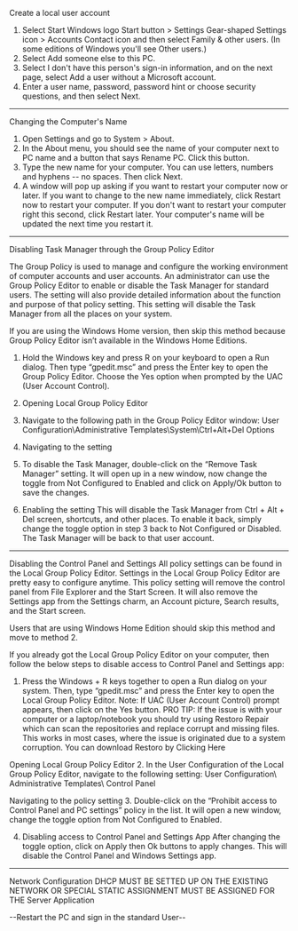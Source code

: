 Create a local user account
1. Select Start Windows logo Start button > Settings Gear-shaped Settings icon > Accounts Contact icon and then select Family & other users. 
(In some editions of Windows you'll see Other users.) 
2. Select Add someone else to this PC.
3. Select I don't have this person's sign-in information, and on the next page, select Add a user without a Microsoft account.
4. Enter a user name, password, password hint or choose security questions, and then select Next.

-----------------------------------------------------------------------------------------------------------------
Changing the Computer's Name
1. Open Settings and go to System > About.
2. In the About menu, you should see the name of your computer next to PC name and a button that says Rename PC. Click this button.
3. Type the new name for your computer. You can use letters, numbers and hyphens -- no spaces. Then click Next.
4. A window will pop up asking if you want to restart your computer now or later. If you want to change to the new name immediately, 
click Restart now to restart your computer. If you don't want to restart your computer right this second, 
click Restart later. Your computer's name will be updated the next time you restart it.

------------------------------------------------------------------------------------------------------------------
Disabling Task Manager through the Group Policy Editor

The Group Policy is used to manage and configure the working environment of computer accounts and user accounts. 
An administrator can use the Group Policy Editor to enable or disable the Task Manager for standard users. 
The setting will also provide detailed information about the function and purpose of that policy setting.
This setting will disable the Task Manager from all the places on your system.

If you are using the Windows Home version, then skip this method because Group Policy Editor isn’t available in the Windows Home Editions.

1. Hold the Windows key and press R on your keyboard to open a Run dialog. Then type “gpedit.msc” and press the Enter key to open the Group Policy Editor. 
Choose the Yes option when prompted by the UAC (User Account Control).

2. Opening Local Group Policy Editor
3. Navigate to the following path in the Group Policy Editor window:
User Configuration\Administrative Templates\System\Ctrl+Alt+Del Options

4. Navigating to the setting
5. To disable the Task Manager, double-click on the “Remove Task Manager” setting. 
It will open up in a new window, now change the toggle from Not Configured to Enabled and click on Apply/Ok button to save the changes.

6. Enabling the setting
This will disable the Task Manager from Ctrl + Alt + Del screen, shortcuts, and other places.
To enable it back, simply change the toggle option in step 3 back to Not Configured or Disabled.
 The Task Manager will be back to that user account.
 
------------------------------------------------------------------------------------------------------------------
 
Disabling the Control Panel and Settings
All policy settings can be found in the Local Group Policy Editor. Settings in the Local Group Policy Editor are pretty easy to configure anytime. 
This policy setting will remove the control panel from File Explorer and the Start Screen.
 It will also remove the Settings app from the Settings charm, an Account picture, Search results, and the Start screen.

Users that are using Windows Home Edition should skip this method and move to method 2.

If you already got the Local Group Policy Editor on your computer, then follow the below steps to disable access to Control Panel and Settings app:

1. Press the Windows + R keys together to open a Run dialog on your system. Then, type “gpedit.msc” and press the Enter key to open the Local Group Policy Editor.
Note: If UAC (User Account Control) prompt appears, then click on the Yes button.
PRO TIP: If the issue is with your computer or a laptop/notebook you should try using Restoro Repair which can scan the repositories and replace 
corrupt and missing files. This works in most cases, where the issue is originated due to a system corruption. You can download Restoro by Clicking Here

Opening Local Group Policy Editor
2. In the User Configuration of the Local Group Policy Editor, navigate to the following setting:
User Configuration\ Administrative Templates\ Control Panel

Navigating to the policy setting
3. Double-click on the “Prohibit access to Control Panel and PC settings” policy in the list. It will open a new window, 
change the toggle option from Not Configured to Enabled.

4. Disabling access to Control Panel and Settings App
After changing the toggle option, click on Apply then Ok buttons to apply changes. This will disable the Control Panel and Windows Settings app.

---------------------------------------------------------------------------------------------------------------------
Network Configuration
DHCP MUST BE SETTED UP ON THE EXISTING NETWORK OR SPECIAL STATIC ASSIGNMENT MUST BE ASSIGNED FOR THE Server Application

--Restart the PC and sign in the standard User--

